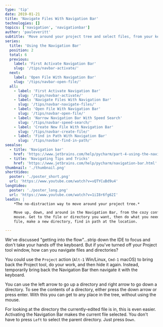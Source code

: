 ```yaml
---
type: 'tip'
date: 2019-01-21
title: 'Navigate Files With Navigation Bar'
technologies: []
topics: ['navigation', 'navigationbar']
author: 'pauleveritt'
subtitle: 'Move around your project tree and select files, from your keyboard, with the Navigation Bar.'
series:
  title: 'Using the Navigation Bar'
  position: 2
  total: 6
  previous:
    label: 'First Activate Navigation Bar'
    slug: '/tips/navbar-activate/'
  next:  
    label: 'Open File With Navigation Bar'
    slug: '/tips/navbar-open-file/'
  all: 
    - label: 'First Activate Navigation Bar'
      slug: '/tips/navbar-activate/'
    - label: 'Navigate Files With Navigation Bar'
      slug: '/tips/navbar-navigate-files/'
    - label: 'Open File With Navigation Bar'
      slug: '/tips/navbar-open-file/'
    - label: 'Narrow Navigation Bar With Speed Search'
      slug: '/tips/navbar-speed-search/'
    - label: 'Create New File With Navigation Bar'
      slug: '/tips/navbar-create-file/'
    - label: 'Find in Path With Navigation Bar'
      slug: '/tips/navbar-find-in-path/'
seealso:
  - title: 'Navigation bar'
    href: 'https://www.jetbrains.com/help/pycharm/part-4-using-the-navigation-bar.html'
  - title: 'Navigating Tips and Tricks'
    href: 'https://www.jetbrains.com/help/pycharm/navigation-bar.html'
thumbnail: './thumbnail.png'
shortVideo:
  poster: './poster_short.png'
  url: 'https://www.youtube.com/watch?v=vQTYCuBd9u4'
longVideo:
  poster: './poster_long.png'
  url: 'https://www.youtube.com/watch?v=1iI8r6fg62I'
leadin: |
    *The no-distraction way to move around your project tree.*

    Move up, down, and around in the Navigation Bar, from the cozy confines of the 
    mouse. Get to the file or directory you want, then do what you need...open a 
    file, make a new directory, find in path at the location.

---
```


We've discussed "getting into the flow"...strip down the IDE to focus and don't 
take your hands off the keyboard. But if you've turned off your Project tool 
window, how can you navigate files and directories?

You could use the `Project` action (`Alt-1` Win/Linux, `Cmd-1` macOS) to bring 
back the Project tool, do your work, and then hide it again. Instead, 
temporarily bring back the Navigation Bar then navigate it with the keyboard.

You can use the left arrow to go up a directory and right arrow to go down 
a directory. To see the contents of a directory, either press the down arrow 
or press enter. With this you can get to any place in the tree, without 
using the mouse.

For looking at the directory the currently-edited file is in, this is even 
easier. Activating the Navigation Bar makes the current file selected. You 
don't have to press `Left` to select the parent directory. Just press 
`Down`.

